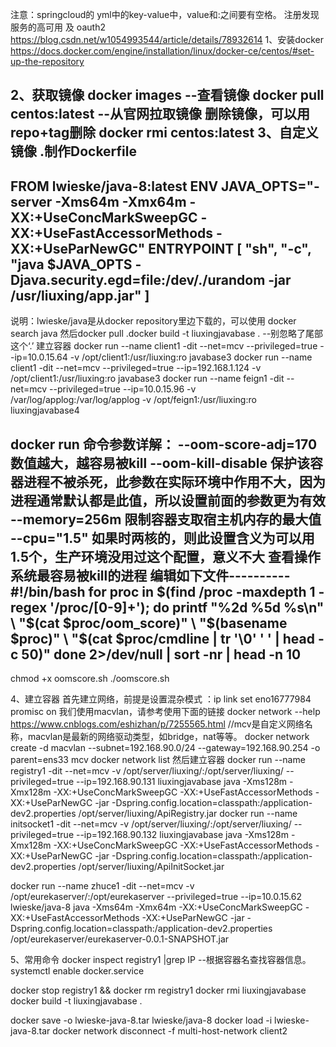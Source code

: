 注意：springcloud的 yml中的key-value中，value和:之间要有空格。
注册发现服务的高可用 及 oauth2 https://blog.csdn.net/w1054993544/article/details/78932614
1、安装docker
https://docs.docker.com/engine/installation/linux/docker-ce/centos/#set-up-the-repository

2、获取镜像 
 docker images --查看镜像
 docker pull centos:latest --从官网拉取镜像
 删除镜像，可以用 repo+tag删除 docker rmi centos:latest
3、自定义镜像
.制作Dockerfile
---------------------
FROM lwieske/java-8:latest
ENV JAVA_OPTS="-server -Xms64m -Xmx64m -XX:+UseConcMarkSweepGC -XX:+UseFastAccessorMethods -XX:+UseParNewGC"
ENTRYPOINT [ "sh", "-c", "java $JAVA_OPTS -Djava.security.egd=file:/dev/./urandom -jar /usr/liuxing/app.jar" ]
---------------------
说明：lwieske/java是从docker repository里边下载的，可以使用 docker search java 然后docker pull
.docker build -t liuxingjavabase .  --别忽略了尾部这个‘.’
建立容器 docker run --name client1 -dit --net=mcv  --privileged=true --ip=10.0.15.64 -v /opt/client1:/usr/liuxing:ro javabase3
docker run --name client1 -dit --net=mcv  --privileged=true --ip=192.168.1.124 -v /opt/client1:/usr/liuxing:ro javabase3
docker run --name feign1 -dit --net=mcv  --privileged=true --ip=10.0.15.96 -v /var/log/applog:/var/log/applog  -v /opt/feign1:/usr/liuxing:ro liuxingjavabase4

docker run 命令参数详解：
  --oom-score-adj=170 数值越大，越容易被kill
  --oom-kill-disable 保护该容器进程不被杀死，此参数在实际环境中作用不大，因为进程通常默认都是此值，所以设置前面的参数更为有效
  --memory=256m 限制容器支取宿主机内存的最大值
  --cpu="1.5"  如果时两核的，则此设置含义为可以用1.5个，生产环境没用过这个配置，意义不大
查看操作系统最容易被kill的进程
编辑如下文件----------
#!/bin/bash
for proc in $(find /proc -maxdepth 1 -regex '/proc/[0-9]+'); do
printf "%2d %5d %s\n" \
"$(cat $proc/oom_score)" \
"$(basename $proc)" \
"$(cat $proc/cmdline | tr '\0' ' ' | head -c 50)"
done 2>/dev/null | sort -nr | head -n 10
-------------
chmod +x oomscore.sh 
./oomscore.sh 


4、建立容器
首先建立网络，前提是设置混杂模式 ：ip link set eno16777984  promisc on
我们使用macvlan，请参考使用下面的链接
docker network --help
https://www.cnblogs.com/eshizhan/p/7255565.html
//mcv是自定义网络名称，macvlan是最新的网络驱动类型，如bridge，nat等等。
docker network create -d macvlan     --subnet=192.168.90.0/24     --gateway=192.168.90.254  -o parent=ens33 mcv
docker network list
然后建立容器
docker run --name registry1 -dit --net=mcv -v /opt/server/liuxing/:/opt/server/liuxing/ --privileged=true --ip=192.168.90.131 liuxingjavabase  java -Xms128m -Xmx128m -XX:+UseConcMarkSweepGC -XX:+UseFastAccessorMethods -XX:+UseParNewGC -jar -Dspring.config.location=classpath:/application-dev2.properties /opt/server/liuxing/ApiRegistry.jar
docker run --name initsocket1 -dit --net=mcv -v /opt/server/liuxing/:/opt/server/liuxing/ --privileged=true --ip=192.168.90.132 liuxingjavabase  java -Xms128m -Xmx128m -XX:+UseConcMarkSweepGC -XX:+UseFastAccessorMethods -XX:+UseParNewGC -jar -Dspring.config.location=classpath:/application-dev2.properties /opt/server/liuxing/ApiInitSocket.jar


docker run --name zhuce1 -dit --net=mcv -v /opt/eurekaserver/:/opt/eurekaserver --privileged=true --ip=10.0.15.62 lwieske/java-8  java -Xms64m -Xmx64m -XX:+UseConcMarkSweepGC -XX:+UseFastAccessorMethods -XX:+UseParNewGC -jar -Dspring.config.location=classpath:/application-dev2.properties /opt/eurekaserver/eurekaserver-0.0.1-SNAPSHOT.jar



5、常用命令
docker inspect  registry1 |grep IP   --根据容器名查找容器信息。
systemctl enable docker.service

docker stop registry1 && docker rm registry1
docker rmi liuxingjavabase
docker build -t liuxingjavabase .

docker save -o lwieske-java-8.tar lwieske/java-8
docker load -i lwieske-java-8.tar
docker network  disconnect -f multi-host-network client2